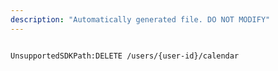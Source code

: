 ```yaml
---
description: "Automatically generated file. DO NOT MODIFY"
---
```


```powershellv2

UnsupportedSDKPath:DELETE /users/{user-id}/calendar

```